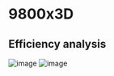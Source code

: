 # 9800x3D

## Efficiency analysis
![image](https://github.com/user-attachments/assets/15c0c42d-c15b-4462-800a-1a2f4718b1d2)
![image](https://github.com/user-attachments/assets/f2f984cb-c2ff-4e06-8467-a738b0a903cd)
